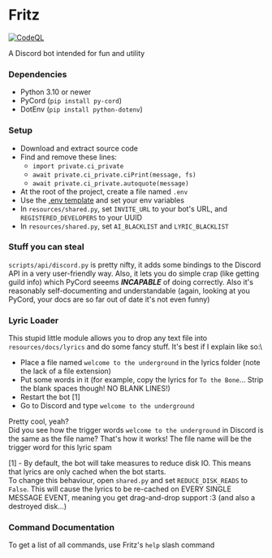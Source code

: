 # Fritz

[![CodeQL](https://github.com/psychon-night/Fritz-for-Discord/actions/workflows/codeql.yml/badge.svg)](https://github.com/psychon-night/Fritz-for-Discord/actions/workflows/codeql.yml)

A Discord bot intended for fun and utility

### Dependencies
- Python 3.10 or newer
- PyCord (`pip install py-cord`)
- DotEnv (`pip install python-dotenv`)

### Setup
- Download and extract source code
- Find and remove these lines:
  - `import private.ci_private`
  - `await private.ci_private.ciPrint(message, fs)`
  - `await private.ci_private.autoquote(message)`
- At the root of the project, create a file named `.env`
- Use the [.env template](https://github.com/psychon-night/Fritz-for-Discord/blob/main/.env.template) and set your env variables
- In `resources/shared.py`, set `INVITE_URL` to your bot's URL, and `REGISTERED_DEVELOPERS` to your UUID
- In `resources/shared.py`, set `AI_BLACKLIST` and `LYRIC_BLACKLIST`

### Stuff you can steal

`scripts/api/discord.py` is pretty nifty, it adds some bindings to the Discord API in a very user-friendly way. Also, it lets you do simple crap (like getting guild info) which PyCord seeems ***INCAPABLE*** of doing correctly. Also it's reasonably self-documenting and understandable (again, looking at you PyCord, your docs are so far out of date it's not even funny)

### Lyric Loader

This stupid little module allows you to drop any text file into `resources/docs/lyrics` and do some fancy stuff. It's best if I explain like so:\
- Place a file named `welcome to the underground` in the lyrics folder (note the lack of a file extension)
- Put some words in it (for example, copy the lyrics for `To the Bone`... Strip the blank spaces though! NO BLANK LINES!)
- Restart the bot [1]
- Go to Discord and type `welcome to the underground`

Pretty cool, yeah?\
Did you see how the trigger words `welcome to the underground` in Discord is the same as the file name? That's how it works! The file name will be the trigger word for this lyric spam

[1] - By default, the bot will take measures to reduce disk IO. This means that lyrics are only cached when the bot starts.\
To change this behaviour, open `shared.py` and set `REDUCE_DISK_READS` to `False`. This will cause the lyrics to be re-cached on EVERY SINGLE MESSAGE EVENT, meaning you get drag-and-drop support :3 (and also a destroyed disk...)

### Command Documentation

To get a list of all commands, use Fritz's `help` slash command
